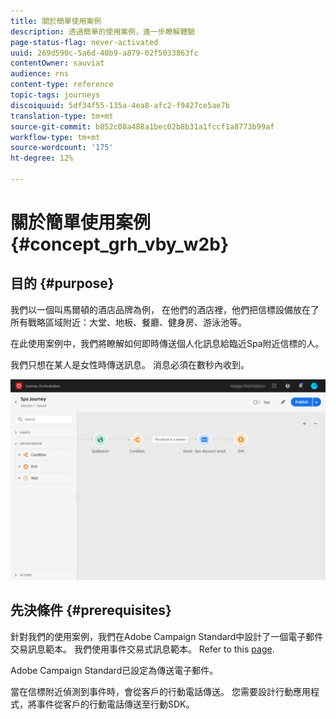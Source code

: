 ```yaml
---
title: 關於簡單使用案例
description: 透過簡單的使用案例，進一步瞭解體驗
page-status-flag: never-activated
uuid: 269d590c-5a6d-40b9-a879-02f5033863fc
contentOwner: sauviat
audience: rns
content-type: reference
topic-tags: journeys
discoiquuid: 5df34f55-135a-4ea8-afc2-f9427ce5ae7b
translation-type: tm+mt
source-git-commit: b852c08a488a1bec02b8b31a1fccf1a8773b99af
workflow-type: tm+mt
source-wordcount: '175'
ht-degree: 12%

---
```



# 關於簡單使用案例{#concept_grh_vby_w2b}

## 目的 {#purpose}

我們以一個叫馬爾頓的酒店品牌為例， 在他們的酒店裡，他們把信標設備放在了所有戰略區域附近：大堂、地板、餐廳、健身房、游泳池等。

在此使用案例中，我們將瞭解如何即時傳送個人化訊息給臨近Spa附近信標的人。

我們只想在某人是女性時傳送訊息。 消息必須在數秒內收到。

![](../assets/journeyuc1_16.png)

## 先決條件 {#prerequisites}

針對我們的使用案例，我們在Adobe Campaign Standard中設計了一個電子郵件交易訊息範本。 我們使用事件交易式訊息範本。 Refer to this [page](https://docs.adobe.com/content/help/zh-Hant/campaign-standard/using/communication-channels/transactional-messaging/about-transactional-messaging.html).

Adobe Campaign Standard已設定為傳送電子郵件。

當在信標附近偵測到事件時，會從客戶的行動電話傳送。 您需要設計行動應用程式，將事件從客戶的行動電話傳送至行動SDK。
